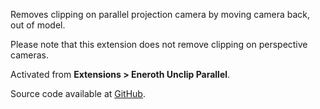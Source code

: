 Removes clipping on parallel projection camera by moving camera back, out of model.

Please note that this extension does not remove clipping on perspective cameras.

Activated from **Extensions > Eneroth Unclip Parallel**.

Source code available at [GitHub](https://github.com/Eneroth3/parallel-unclip).
